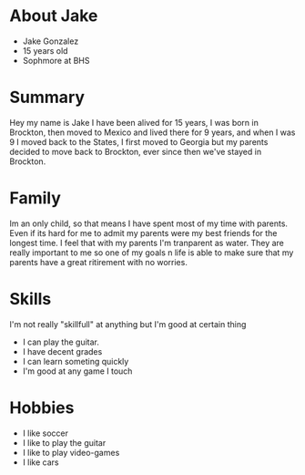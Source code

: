 # About Jake 

- Jake Gonzalez
- 15 years old
- Sophmore at BHS

# Summary

Hey my name is Jake I have been alived for 15 years, I was born in Brockton, then moved to Mexico and lived there for 9 years, and when I was 9 I moved back  to the States, I first moved to Georgia but my parents decided to move back to Brockton, ever since then we've stayed in Brockton.

# Family

Im an only child, so that means I have spent most of my time with parents. Even if its hard for me to admit my parents were my best friends for the longest time. I feel that with my parents I'm tranparent as water. They are really important to me so one of my goals n life is able to make sure that my parents have a great ritirement with no worries. 

# Skills

I'm not really "skillfull" at anything but I'm good at certain thing

- I can play the guitar.
- I have decent grades
- I can learn someting quickly
- I'm good at any game I touch

# Hobbies

- I like soccer
- I like to play the guitar
- I like to play video-games
- I like cars 

